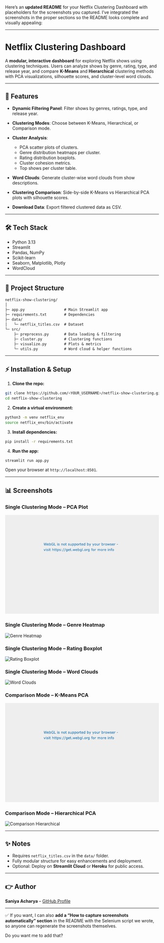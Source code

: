 Here’s an **updated README** for your Netflix Clustering Dashboard with placeholders for the screenshots you captured. I’ve integrated the screenshots in the proper sections so the README looks complete and visually appealing:

---

# Netflix Clustering Dashboard

A **modular, interactive dashboard** for exploring Netflix shows using clustering techniques. Users can analyze shows by genre, rating, type, and release year, and compare **K-Means** and **Hierarchical** clustering methods with PCA visualizations, silhouette scores, and cluster-level word clouds.

---

## 🚀 Features

* **Dynamic Filtering Panel**: Filter shows by genres, ratings, type, and release year.
* **Clustering Modes**: Choose between K-Means, Hierarchical, or Comparison mode.
* **Cluster Analysis**:

  * PCA scatter plots of clusters.
  * Genre distribution heatmaps per cluster.
  * Rating distribution boxplots.
  * Cluster cohesion metrics.
  * Top shows per cluster table.
* **Word Clouds**: Generate cluster-wise word clouds from show descriptions.
* **Clustering Comparison**: Side-by-side K-Means vs Hierarchical PCA plots with silhouette scores.
* **Download Data**: Export filtered clustered data as CSV.

---

## 🛠 Tech Stack

* Python 3.13
* Streamlit
* Pandas, NumPy
* Scikit-learn
* Seaborn, Matplotlib, Plotly
* WordCloud

---

## 👑 Project Structure

```
netflix-show-clustering/
│
├─ app.py                  # Main Streamlit app
├─ requirements.txt        # Dependencies
├─ data/
│   └─ netflix_titles.csv  # Dataset
└─ src/
    ├─ preprocess.py       # Data loading & filtering
    ├─ cluster.py          # Clustering functions
    ├─ visualize.py        # Plots & metrics
    └─ utils.py            # Word cloud & helper functions
```

---

## ⚡ Installation & Setup

1. **Clone the repo:**

```bash
git clone https://github.com/<YOUR_USERNAME>/netflix-show-clustering.git      
cd netflix-show-clustering
```

2. **Create a virtual environment:**

```bash
python3 -m venv netflix_env
source netflix_env/bin/activate
```

3. **Install dependencies:**

```bash
pip install -r requirements.txt
```

4. **Run the app:**

```bash
streamlit run app.py
```

Open your browser at `http://localhost:8501`.

---

## 📊 Screenshots

### Single Clustering Mode – PCA Plot

![Single Clustering PCA](screenshots/Single_Clustering_PCA_1.png)

### Single Clustering Mode – Genre Heatmap

![Genre Heatmap](screenshots/Genre_Heatmap_1.png)

### Single Clustering Mode – Rating Boxplot

![Rating Boxplot](screenshots/Rating_Boxplot_1.png)

### Single Clustering Mode – Word Clouds

![Word Clouds](screenshots/WordClouds_1.png)

### Comparison Mode – K-Means PCA

![Comparison K-Means](screenshots/Comparison_Mode_PCA_1.png)

### Comparison Mode – Hierarchical PCA

![Comparison Hierarchical](screenshots/Comparison_Mode_PCA_2.png)

---

## ✨ Notes

* Requires `netflix_titles.csv` in the `data/` folder.
* Fully modular structure for easy enhancements and deployment.
* Optional: Deploy on **Streamlit Cloud** or **Heroku** for public access.

---

## 👉 Author

**Saniya Acharya** – [GitHub Profile](https://github.com/saniyaacharya04)

---

✅ If you want, I can also **add a “How to capture screenshots automatically” section** in the README with the Selenium script we wrote, so anyone can regenerate the screenshots themselves.

Do you want me to add that?
